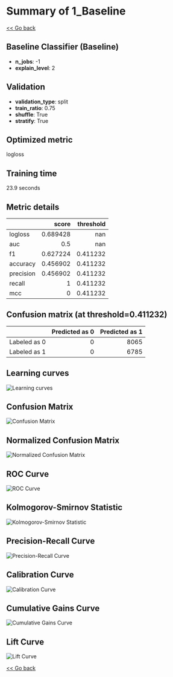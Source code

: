 # Summary of 1_Baseline

[<< Go back](../README.md)


## Baseline Classifier (Baseline)
- **n_jobs**: -1
- **explain_level**: 2

## Validation
 - **validation_type**: split
 - **train_ratio**: 0.75
 - **shuffle**: True
 - **stratify**: True

## Optimized metric
logloss

## Training time

23.9 seconds

## Metric details
|           |    score |   threshold |
|:----------|---------:|------------:|
| logloss   | 0.689428 |  nan        |
| auc       | 0.5      |  nan        |
| f1        | 0.627224 |    0.411232 |
| accuracy  | 0.456902 |    0.411232 |
| precision | 0.456902 |    0.411232 |
| recall    | 1        |    0.411232 |
| mcc       | 0        |    0.411232 |


## Confusion matrix (at threshold=0.411232)
|              |   Predicted as 0 |   Predicted as 1 |
|:-------------|-----------------:|-----------------:|
| Labeled as 0 |                0 |             8065 |
| Labeled as 1 |                0 |             6785 |

## Learning curves
![Learning curves](learning_curves.png)
## Confusion Matrix

![Confusion Matrix](confusion_matrix.png)


## Normalized Confusion Matrix

![Normalized Confusion Matrix](confusion_matrix_normalized.png)


## ROC Curve

![ROC Curve](roc_curve.png)


## Kolmogorov-Smirnov Statistic

![Kolmogorov-Smirnov Statistic](ks_statistic.png)


## Precision-Recall Curve

![Precision-Recall Curve](precision_recall_curve.png)


## Calibration Curve

![Calibration Curve](calibration_curve_curve.png)


## Cumulative Gains Curve

![Cumulative Gains Curve](cumulative_gains_curve.png)


## Lift Curve

![Lift Curve](lift_curve.png)



[<< Go back](../README.md)
